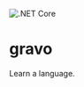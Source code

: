 ![.NET Core](https://github.com/kappmeier/gravo/workflows/.NET%20Core/badge.svg)

# gravo
Learn a language.
